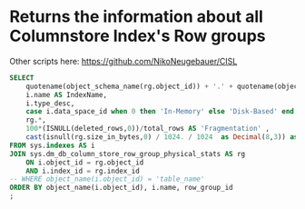 # Returns the information about all Columnstore Index's Row groups

Other scripts here: <https://github.com/NikoNeugebauer/CISL>

```SQL
SELECT 
    quotename(object_schema_name(rg.object_id)) + '.' + quotename(object_name(rg.object_id)) as TableName,
    i.name AS IndexName,     
    i.type_desc,   
	case i.data_space_id when 0 then 'In-Memory' else 'Disk-Based' end as Location,
    rg.*,  
    100*(ISNULL(deleted_rows,0))/total_rows AS 'Fragmentation' ,
	cast(isnull(rg.size_in_bytes,0) / 1024. / 1024  as Decimal(8,3)) as size_in_MB
FROM sys.indexes AS i  
JOIN sys.dm_db_column_store_row_group_physical_stats AS rg  
    ON i.object_id = rg.object_id 
	AND i.index_id = rg.index_id   
-- WHERE object_name(i.object_id) = 'table_name'   
ORDER BY object_name(i.object_id), i.name, row_group_id
;  
```
